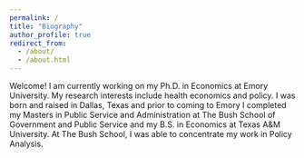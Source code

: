 ```yaml
---
permalink: /
title: "Biography"
author_profile: true
redirect_from: 
  - /about/
  - /about.html
---
```

Welcome! I am currently working on my Ph.D. in Economics at Emory University. My research interests include health economics and policy. I was born and raised in Dallas, Texas and prior to coming to Emory I completed my Masters in Public Service and Administration at The Bush School of Government and Public Service and my B.S. in Economics at Texas A&M University. At The Bush School, I was able to concentrate my work in Policy Analysis. 